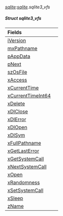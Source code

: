 _[sqlite](../../modules/sqlite/sqlite-module.md):[sqlite](../../modules/sqlite/sqlite-module.md).sqlite3\_vfs_
##### Struct sqlite3\_vfs

| Fields | |
|:---|:---|
| [iVersion](sqlite-sqlite3_vfs-iversion.md) |  |
| [mxPathname](sqlite-sqlite3_vfs-mxpathname.md) |  |
| [pAppData](sqlite-sqlite3_vfs-pappdata.md) |  |
| [pNext](sqlite-sqlite3_vfs-pnext.md) |  |
| [szOsFile](sqlite-sqlite3_vfs-szosfile.md) |  |
| [xAccess](sqlite-sqlite3_vfs-xaccess.md) |  |
| [xCurrentTime](sqlite-sqlite3_vfs-xcurrenttime.md) |  |
| [xCurrentTimeInt64](sqlite-sqlite3_vfs-xcurrenttimeint64.md) |  |
| [xDelete](sqlite-sqlite3_vfs-xdelete.md) |  |
| [xDlClose](sqlite-sqlite3_vfs-xdlclose.md) |  |
| [xDlError](sqlite-sqlite3_vfs-xdlerror.md) |  |
| [xDlOpen](sqlite-sqlite3_vfs-xdlopen.md) |  |
| [xDlSym](sqlite-sqlite3_vfs-xdlsym.md) |  |
| [xFullPathname](sqlite-sqlite3_vfs-xfullpathname.md) |  |
| [xGetLastError](sqlite-sqlite3_vfs-xgetlasterror.md) |  |
| [xGetSystemCall](sqlite-sqlite3_vfs-xgetsystemcall.md) |  |
| [xNextSystemCall](sqlite-sqlite3_vfs-xnextsystemcall.md) |  |
| [xOpen](sqlite-sqlite3_vfs-xopen.md) |  |
| [xRandomness](sqlite-sqlite3_vfs-xrandomness.md) |  |
| [xSetSystemCall](sqlite-sqlite3_vfs-xsetsystemcall.md) |  |
| [xSleep](sqlite-sqlite3_vfs-xsleep.md) |  |
| [zName](sqlite-sqlite3_vfs-zname.md) |  |
